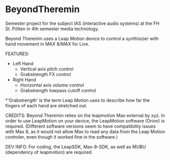 # BeyondTheremin
Semester project for the subject IAS (interactive audio systems) at the FH St. Pölten in 4th semester media technology.

Beyond Theremin uses a Leap Motion device to control a synthisizer with hand movement in MAX 8/MAX for Live.

FEATURES:
* Left Hand
  - Vertical axis pitch control
  - Grabstrength FX control
* Right Hand
  - Horizontal axis volume control
  - Grabstrength lowpass cutoff control
        
*'Grabstrength' is the term Leap Motion uses to describe how far the fingers of each hand are stretched out.

CREDITS:
Beyond Theremin relies on the leapmotion Max external by xyz. In order to use LeapMotion on your device, the LeapMotion software (Orion) is required. (Different software versions seem to have compatibility issues with Max 8, as it would not allow Max to read any data from the Leap Motion controler, even though it worked fine in the software.)

DEV INFO:
For coding, the LeapSDK, Max-8-SDK, as well as MUBU (dependency of leapmotion) are required.
